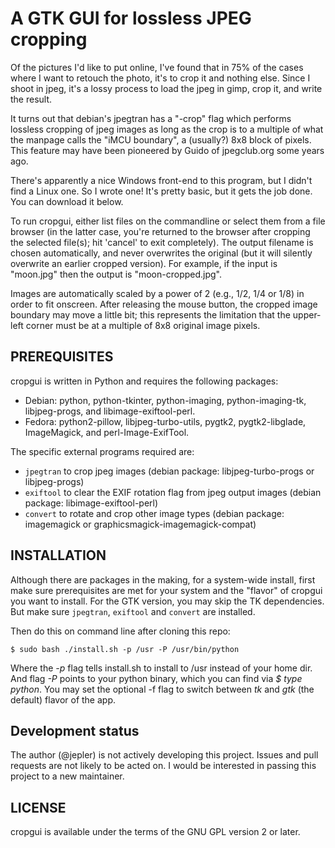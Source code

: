 # A GTK GUI for lossless JPEG cropping

Of the pictures I'd like to put online, I've found that in 75% of the cases
where I want to retouch the photo, it's to crop it and nothing else. Since I
shoot in jpeg, it's a lossy process to load the jpeg in gimp, crop it, and
write the result.

It turns out that debian's jpegtran has a "-crop" flag which performs lossless
cropping of jpeg images as long as the crop is to a multiple of what the
manpage calls the "iMCU boundary", a (usually?) 8x8 block of pixels. This
feature may have been pioneered by Guido of jpegclub.org some years ago.

There's apparently a nice Windows front-end to this program, but I didn't find
a Linux one. So I wrote one! It's pretty basic, but it gets the job done. You
can download it below.

To run cropgui, either list files on the commandline or select them from a file
browser (in the latter case, you're returned to the browser after cropping the
selected file(s); hit 'cancel' to exit completely). The output filename is
chosen automatically, and never overwrites the original (but it will silently
overwrite an earlier cropped version). For example, if the input is "moon.jpg"
then the output is "moon-cropped.jpg".

Images are automatically scaled by a power of 2 (e.g., 1/2, 1/4 or 1/8) in
order to fit onscreen. After releasing the mouse button, the cropped image
boundary may move a little bit; this represents the limitation that the
upper-left corner must be at a multiple of 8x8 original image pixels.

## PREREQUISITES

cropgui is written in Python and requires the following packages:
 * Debian: python, python-tkinter, python-imaging, python-imaging-tk,
   libjpeg-progs, and libimage-exiftool-perl.
 * Fedora: python2-pillow, libjpeg-turbo-utils, pygtk2,
   pygtk2-libglade, ImageMagick, and perl-Image-ExifTool.

The specific external programs required are:
 * `jpegtran` to crop jpeg images (debian package: libjpeg-turbo-progs or libjpeg-progs)
 * `exiftool` to clear the EXIF rotation flag from jpeg output images (debian package: libimage-exiftool-perl)
 * `convert` to rotate and crop other image types (debian package: imagemagick or graphicsmagick-imagemagick-compat)

## INSTALLATION

Although there are packages in the making, for a system-wide install, first make sure
prerequisites are met for your system and the "flavor" of cropgui you want to install.
For the GTK version, you may skip the TK dependencies. But make sure `jpegtran`, `exiftool`
and `convert` are installed.

Then do this on command line after cloning this repo:

    $ sudo bash ./install.sh -p /usr -P /usr/bin/python

Where the _-p_ flag tells install.sh to install to /usr instead of your home dir. And
flag _-P_ points to your python binary, which you can find via _$ type python_. You may
set the optional -f flag to switch between _tk_ and _gtk_ (the default) flavor of the app.

## Development status

The author (@jepler) is not actively developing this project.
Issues and pull requests are not likely to be acted on.
I would be interested in passing this project to a new maintainer.


## LICENSE
cropgui is available under the terms of the GNU GPL version 2 or later.
